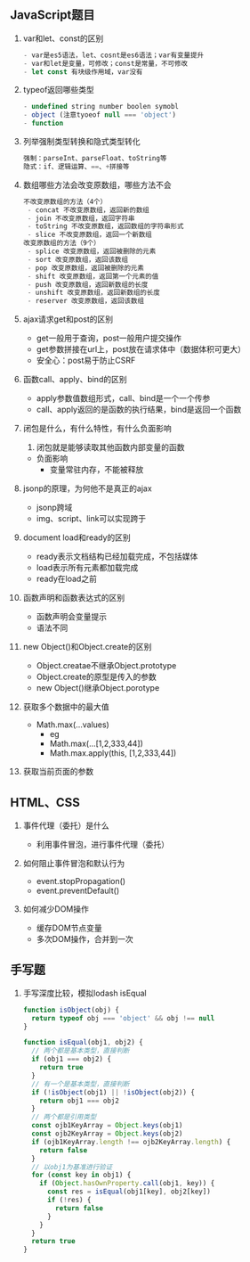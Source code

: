 ## JavaScript题目
1. var和let、const的区别

   ```javascript
   - var是es5语法，let、cosnt是es6语法；var有变量提升
   - var和let是变量，可修改；const是常量，不可修改
   - let const 有块级作用域，var没有
   ```

2. typeof返回哪些类型

   ```javascript
   - undefined string number boolen symobl
   - object (注意tyoeof null === 'object')
   - function
   ```

3. 列举强制类型转换和隐式类型转化

   ```javascript
   强制：parseInt、parseFloat、toString等
   隐式：if、逻辑运算、==、+拼接等
   ```

5. 数组哪些方法会改变原数组，哪些方法不会

   ```javascript
   不改变原数组的方法（4个）
    - concat 不改变原数组，返回新的数组
    - join 不改变原数组，返回字符串
    - toString 不改变原数组，返回数组的字符串形式
    - slice 不改变原数组，返回一个新数组
   改变原数组的方法（9个）
    - splice 改变原数组，返回被删除的元素
    - sort 改变原数组，返回该数组
    - pop 改变原数组，返回被删除的元素
    - shift 改变原数组，返回第一个元素的值
    - push 改变原数组，返回新数组的长度
    - unshift 改变原数组，返回新数组的长度
    - reserver 改变原数组，返回该数组
   ```

6. ajax请求get和post的区别
   - get一般用于查询，post一般用户提交操作
   - get参数拼接在url上，post放在请求体中（数据体积可更大）
   - 安全心：post易于防止CSRF
   
7. 函数call、apply、bind的区别

   - apply参数值数组形式，call、bind是一个一个传参
   - call、apply返回的是函数的执行结果，bind是返回一个函数

9. 闭包是什么，有什么特性，有什么负面影响

   1. 闭包就是能够读取其他函数内部变量的函数

   - 负面影响
     - 变量常驻内存，不能被释放
   
9. jsonp的原理，为何他不是真正的ajax

   - jsonp跨域
   - img、script、link可以实现跨于

10. document load和ready的区别

    - ready表示文档结构已经加载完成，不包括媒体
    - load表示所有元素都加载完成
    - ready在load之前
    
10. 函数声明和函数表达式的区别

    - 函数声明会变量提示
    - 语法不同

11. new Object()和Object.create的区别

    - Object.creatae不继承Object.prototype
    - Object.create的原型是传入的参数
    - new Object()继承Object.porotype

12. 获取多个数据中的最大值

    - Math.max(...values)
      - eg
      - Math.max(...[1,2,333,44])
      - Math.max.apply(this, [1,2,333,44])

13. 获取当前页面的参数

## HTML、CSS

1. 事件代理（委托）是什么

   - 利用事件冒泡，进行事件代理（委托）
2. 如何阻止事件冒泡和默认行为
   - event.stopPropagation()
   - event.preventDefault()
3. 如何减少DOM操作
   - 缓存DOM节点变量
   - 多次DOM操作，合并到一次

## 手写题

1. 手写深度比较，模拟lodash isEqual

   ```javascript
   function isObject(obj) {
     return typeof obj === 'object' && obj !== null
   }
   
   function isEqual(obj1, obj2) {
     // 两个都是基本类型，直接判断
     if (obj1 === obj2) {
       return true
     }
     // 有一个是基本类型，直接判断
     if (!isObject(obj1) || !isObject(obj2)) {
       return obj1 === obj2
     }
     // 两个都是引用类型
     const ojb1KeyArray = Object.keys(obj1)
     const ojb2KeyArray = Object.keys(obj2)
     if (ojb1KeyArray.length !== ojb2KeyArray.length) {
       return false
     }
     // 以obj1为基准进行验证
     for (const key in obj1) {
       if (Object.hasOwnProperty.call(obj1, key)) {
         const res = isEqual(obj1[key], obj2[key])
         if (!res) {
           return false
         }
       }
     }
     return true
   }
   ```

